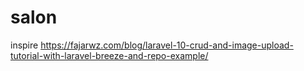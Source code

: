 # salon

inspire https://fajarwz.com/blog/laravel-10-crud-and-image-upload-tutorial-with-laravel-breeze-and-repo-example/